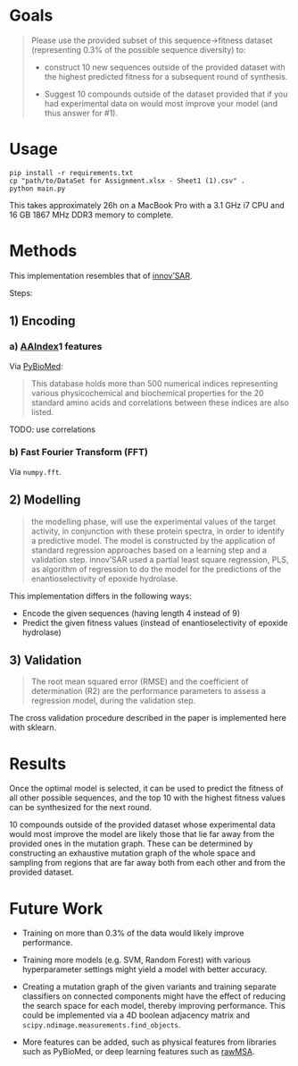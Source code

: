 # Goals

> Please use the provided subset of this sequence->fitness dataset
> (representing 0.3% of the possible sequence diversity) to:
>
> - construct 10 new sequences outside of the provided dataset with the highest
> predicted fitness for a subsequent round of synthesis.
>
> - Suggest 10 compounds outside of the dataset provided that if you had
> experimental data on would most improve your model (and thus answer
> for #1). 

# Usage

```
pip install -r requirements.txt
cp "path/to/DataSet for Assignment.xlsx - Sheet1 (1).csv" .
python main.py
```

This takes approximately 26h on a MacBook Pro with a 3.1 GHz i7 CPU and
16 GB 1867 MHz DDR3 memory to complete.

# Methods 

This implementation resembles that of
[innov’SAR](https://www.ncbi.nlm.nih.gov/pmc/articles/PMC6233173).

Steps:

## 1) Encoding

### a) [AAIndex](https://www.genome.jp/aaindex/)1 features

Via [PyBioMed](https://github.com/gadsbyfly/PyBioMed):

> This database holds more than 500 numerical indices representing various
> physicochemical and biochemical properties for the 20 standard amino
> acids and correlations between these indices are also listed.

TODO: use correlations

### b) Fast Fourier Transform (FFT)

Via `numpy.fft`.

## 2) Modelling

> the modelling phase, will use the experimental values of the target
> activity, in conjunction with these protein spectra, in order to identify
> a predictive model.
> The model is constructed by the application of standard regression
> approaches based on a learning step and a validation step. innov’SAR
> used a partial least square regression, PLS, as algorithm of regression
> to do the model for the predictions of the enantioselectivity of epoxide
> hydrolase. 

This implementation differs in the following ways:

- Encode the given sequences (having length 4 instead of 9)
- Predict the given fitness values (instead of enantioselectivity of epoxide
hydrolase)

## 3) Validation

> The root mean squared error (RMSE) and the coefficient of determination
> (R2) are the performance parameters to assess a regression model, during
> the validation step.

The cross validation procedure described in the paper is implemented here
with sklearn.

# Results 

Once the optimal model is selected, it can be used to predict the fitness
of all other possible sequences, and the top 10 with the highest fitness values
can be synthesized for the next round.

10 compounds outside of the provided dataset whose experimental data would most
improve the model are likely those that lie far away from the provided ones
in the mutation graph. These can be determined by constructing an exhaustive
mutation graph of the whole space and sampling from regions that are far away
both from each other and from the provided dataset.

# Future Work

- Training on more than 0.3% of the data would likely improve performance.

- Training more models (e.g. SVM, Random Forest) with various hyperparameter
settings might yield a model with better accuracy.

- Creating a mutation graph of the given variants and training separate
classifiers on connected components might have the effect of reducing the
search space for each model, thereby improving performance. This could be
implemented via a 4D boolean adjacency matrix and
`scipy.ndimage.measurements.find_objects`.

- More features can be added, such as physical features from libraries
such as PyBioMed, or deep learning features such as
[rawMSA](https://www.biorxiv.org/content/10.1101/394437v2).
